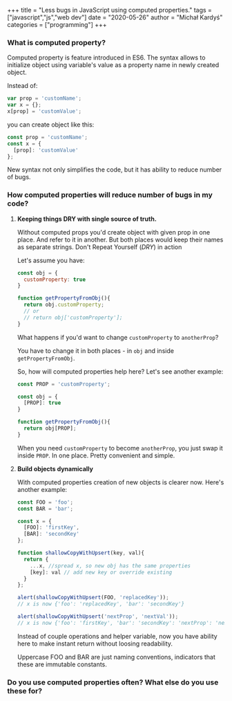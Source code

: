 +++
title = "Less bugs in JavaScript using computed properties."
tags = ["javascript","js","web dev"]
date = "2020-05-26"
author = "Michał Kardyś"
categories = ["programming"]
+++

### What is computed property?

Computed property is feature introduced in ES6. The syntax allows to initialize object using variable's value as a property name in newly created object. 

Instead of<!--more-->:
```javascript
var prop = 'customName'; 
var x = {}; 
x[prop] = 'customValue';
```

you can create object like this: 
```javascript
const prop = 'customName'; 
const x = {
  [prop]: 'customValue'
};
```

New syntax not only simplifies the code, but it has ability to reduce number of bugs. 

### How computed properties will reduce number of bugs in my code?

1. **Keeping things DRY with single source of truth.** 

   Without computed props you'd create object with given prop in one place. And refer to it in another. But both places would keep their names as separate strings. Don't Repeat Yourself (*DRY*) in action

   Let's assume you have:
   ```javascript
   const obj = {
     customProperty: true
   }
   
   function getPropertyFromObj(){
     return obj.customProperty; 
     // or 
     // return obj['customProperty'];
   }
   ```

   What happens if you'd want to change `customProperty` to `anotherProp`? 

   You have to change it in both places - in `obj` and inside `getPropertyFromObj`. 

   So, how will computed properties help here? Let's see another example: 
   ``` javascript
   const PROP = 'customProperty';
   
   const obj = {
     [PROP]: true
   }
   
   function getPropertyFromObj(){
     return obj[PROP];
   }
   ```

   When you need `customProperty` to become `anotherProp`, you just swap it inside `PROP`. In one place. Pretty convenient and simple. 

2. **Build objects dynamically** 

   With computed properties creation of new objects is clearer now. Here's another example:
   ```javascript
   const FOO = 'foo';
   const BAR = 'bar';
   
   const x = {
     [FOO]: 'firstKey',
     [BAR]: 'secondKey'
   };
   
   function shallowCopyWithUpsert(key, val){
     return {
       ...x, //spread x, so new obj has the same properties
       [key]: val // add new key or override existing
     }
   };
   
   alert(shallowCopyWithUpsert(FOO, 'replacedKey'));
   // x is now {'foo': 'replacedKey', 'bar': 'secondKey'}
   
   alert(shallowCopyWithUpsert('nextProp', 'nextVal'));
   // x is now {'foo': 'firstKey', 'bar': 'secondKey': 'nextProp': 'nextVal'}
   ```

   Instead of couple operations and helper variable, now you have ability here to make instant return without loosing readability. 

   Uppercase FOO and BAR are just naming conventions, indicators that these are immutable constants. 

### Do you use computed properties often? What else do you use these for? 

